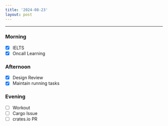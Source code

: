 ```yaml
---
title: '2024-08-23'
layout: post
---
```


---

### Morning

- [x] IELTS
- [x] Oncall Learning

### Afternoon

- [x] Design Review
- [x] Maintain running tasks

### Evening

- [ ] Workout
- [ ] Cargo Issue
- [ ] crates.io PR
